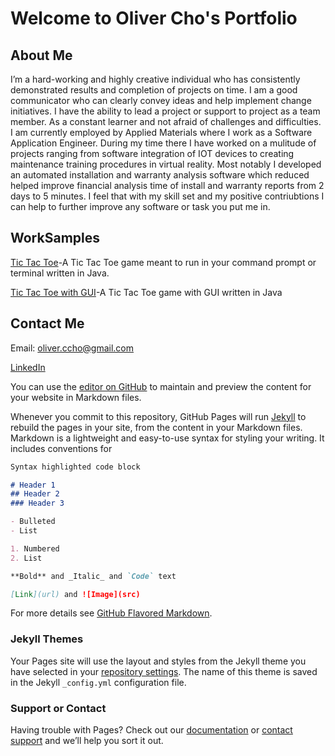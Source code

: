 # Welcome to Oliver Cho's Portfolio

## About Me

I’m a hard-working and highly creative individual who has consistently demonstrated results and completion of projects on time. I am a good communicator who can clearly convey ideas and help implement change initiatives. I have the ability to lead a project or support to project as a team member. As a constant learner and not afraid of challenges and difficulties. I am currently employed by Applied Materials where I work as a Software Application Engineer. During my time there I have worked on a mulitude of projects ranging from software integration of IOT devices to creating maintenance training procedures in virtual reality. Most notably I developed an automated installation and warranty analysis software which reduced helped improve financial analysis time of install and warranty reports from 2 days to 5 minutes. I feel that with my skill set and my positive contriubtions I can help to further improve any software or task you put me in.



## WorkSamples
[Tic Tac Toe](https://github.com/OliverCho18/TicTacToe)-A Tic Tac Toe game meant to run in your command prompt or terminal written in Java. 

[Tic Tac Toe with GUI](https://github.com/OliverCho18/TicTacToeWithGUI)-A Tic Tac Toe game with GUI written in Java


## Contact Me
Email: oliver.ccho@gmail.com

[LinkedIn](https://www.linkedin.com/in/oliver-cho-686335135/) 

You can use the [editor on GitHub](https://github.com/OliverCho18/OliverCho18.github.io/edit/master/index.md) to maintain and preview the content for your website in Markdown files.

Whenever you commit to this repository, GitHub Pages will run [Jekyll](https://jekyllrb.com/) to rebuild the pages in your site, from the content in your Markdown files.
Markdown is a lightweight and easy-to-use syntax for styling your writing. It includes conventions for

```markdown
Syntax highlighted code block

# Header 1
## Header 2
### Header 3

- Bulleted
- List

1. Numbered
2. List

**Bold** and _Italic_ and `Code` text

[Link](url) and ![Image](src)
```

For more details see [GitHub Flavored Markdown](https://guides.github.com/features/mastering-markdown/).

### Jekyll Themes

Your Pages site will use the layout and styles from the Jekyll theme you have selected in your [repository settings](https://github.com/OliverCho18/OliverCho18.github.io/settings). The name of this theme is saved in the Jekyll `_config.yml` configuration file.

### Support or Contact

Having trouble with Pages? Check out our [documentation](https://docs.github.com/categories/github-pages-basics/) or [contact support](https://github.com/contact) and we’ll help you sort it out.
